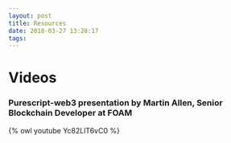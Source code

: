 ```yaml
---
layout: post
title: Resources
date: 2018-03-27 13:28:17
tags:
---
```

# Videos

### Purescript-web3 presentation by Martin Allen, Senior Blockchain Developer at FOAM
{% owl youtube Yc82LlT6vC0 %}
